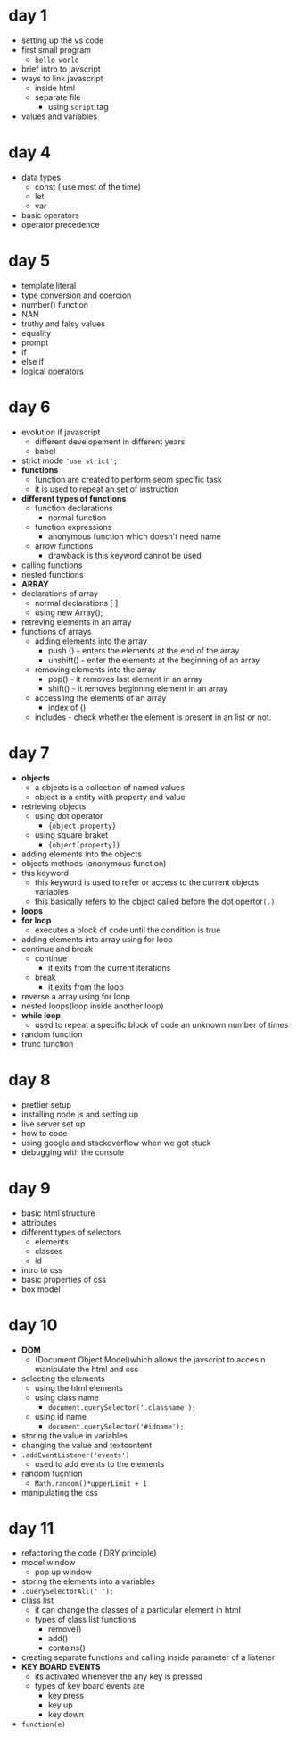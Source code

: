 # day 1

- setting up the vs code
- first small program
  - `hello world`
- brief intro to javscript
- ways to link javascript
  - inside html
  - separate file
    - using `script` tag
- values and variables

# day 4

- data types
  - const ( use most of the time)
  - let
  - var
- basic operators
- operator precedence

# day 5

- template literal
- type conversion and coercion
- number() function
- NAN
- truthy and falsy values
- equality
- prompt
- if
- else if
- logical operators

# day 6

- evolution if javascript
  - different developement in different years
  - babel
- strict mode
  `'use strict';`
- **functions**
  - function are created to perform seom specific task
  - it is used to repeat an set of instruction
- **different types of functions**
  - function declarations
    - normal function
  - function expressions
    - anonymous function which doesn't need name
  - arrow functions
    - drawback is this keyword cannot be used
- calling functions
- nested functions
- **ARRAY**
- declarations of array
  - normal declarations [ ]
  - using new Array();
- retreving elements in an array
- functions of arrays
  - adding elements into the array
    - push () - enters the elements at the end of the array
    - unshift() - enter the elements at the beginning of an array
  - removing elements into the array
    - pop() - it removes last element in an array
    - shift() - it removes beginning element in an array
  - accessiing the elements of an array
    - index of ()
  - includes - check whether the element is present in an list or not.

# day 7

- **objects**
  - a objects is a collection of named values
  - object is a entity with property and value
- retrieving objects
  - using dot operator
    - `{object.property}`
  - using square braket
    - `{object[property]}`
- adding elements into the objects
- objects methods (anonymous function)
- this keyword
  - this keyword is used to refer or access to the current objects variables
  - this basically refers to the object called before the dot opertor`(.)`
- **loops**
- **for loop**
  - executes a block of code until the condition is true
- adding elements into array using for loop
- continue and break
  - continue
    - it exits from the current iterations
  - break
    - it exits from the loop
- reverse a array using for loop
- nested loops(loop inside another loop)
- **while loop**
  - used to repeat a specific block of code an unknown number of times
- random function
- trunc function

# day 8

- prettier setup
- installing node js and setting up
- live server set up
- how to code
- using google and stackoverflow when we got stuck
- debugging with the console

# day 9

- basic html structure
- attributes
- different types of selectors
  - elements
  - classes
  - id
- intro to css
- basic properties of css
- box model

# day 10

- **DOM**
  - (Document Object Model)which allows the javscript to acces n manipulate the html and css
- selecting the elements
  - using the html elements
  - using class name
    - `document.querySelector('.classname');`
  - using id name
    - `document.querySelector('#idname');`
- storing the value in variables
- changing the value and textcontent
- `.addEventListener('events')`
  - used to add events to the elements
- random fucntion
  - `Math.random()*upperLimit + 1`
- manipulating the css

# day 11

- refactoring the code ( DRY principle)
- model window
  - pop up window
- storing the elements into a variables
- `.querySelectorAll(' ');`
- class list
  - it can change the classes of a particular element in html
  - types of class list functions
    - remove()
    - add()
    - contains()
- creating separate functions and calling inside parameter of a listener
- **KEY BOARD EVENTS**
  - its activated whenever the any key is pressed
  - types of key board events are
    - key press
    - key up
    - key down
- `function(e)`
